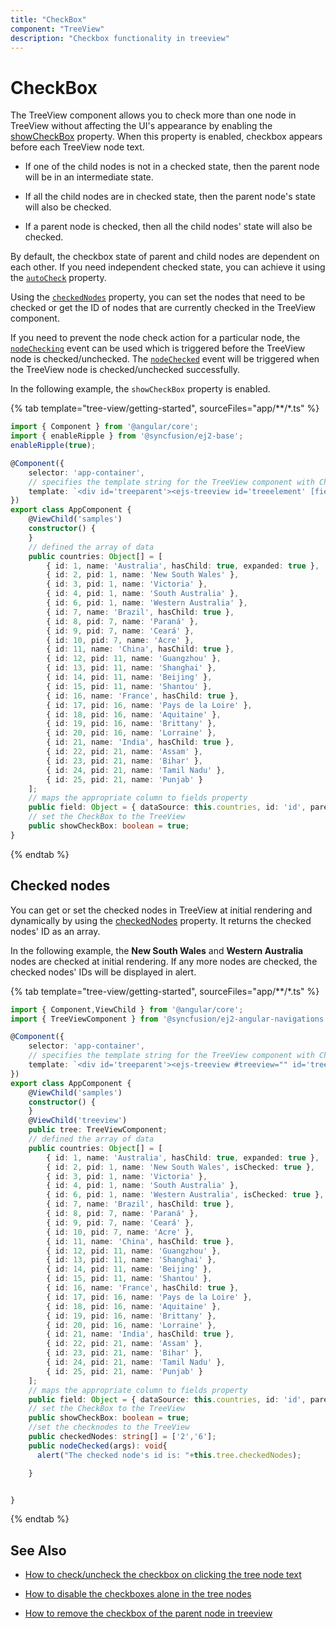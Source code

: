 ```yaml
---
title: "CheckBox"
component: "TreeView"
description: "Checkbox functionality in treeview"
---
```


# CheckBox

The TreeView component allows you to check more than one node in TreeView without affecting the UI's appearance by enabling the
[showCheckBox](../api/treeview#showcheckbox) property. When this property is enabled,
checkbox appears before each TreeView node text.

* If one of the child nodes is not in a checked state, then the parent node will be in an intermediate state.

* If all the child nodes are in checked state, then the parent node's state will also be checked.

* If a parent node is checked, then all the child nodes' state will also be checked.

By default, the checkbox state of parent and child nodes are dependent on each other. If you need independent checked state, you can achieve it using the [`autoCheck`](../api/treeview#autocheck) property.

Using the [`checkedNodes`](../api/treeview#checkednodes) property, you can set the nodes that
need to be checked or get the ID of nodes that are currently checked in the TreeView component.

If you need to prevent the node check action for a particular node, the
[`nodeChecking`](../api/treeview#nodechecking) event can be used which is triggered
before the TreeView node is checked/unchecked. The [`nodeChecked`](../api/treeview#nodechecked)
event will be triggered when the TreeView node is checked/unchecked successfully.

In the following example, the `showCheckBox` property is enabled.

{% tab template="tree-view/getting-started", sourceFiles="app/**/*.ts"  %}

```typescript
import { Component } from '@angular/core';
import { enableRipple } from '@syncfusion/ej2-base';
enableRipple(true);

@Component({
    selector: 'app-container',
    // specifies the template string for the TreeView component with CheckBox
    template: `<div id='treeparent'><ejs-treeview id='treeelement' [fields]='field' [showCheckBox]='showCheckBox'></ejs-treeview></div>`
})
export class AppComponent {
    @ViewChild('samples')
    constructor() {
    }
    // defined the array of data
    public countries: Object[] = [
        { id: 1, name: 'Australia', hasChild: true, expanded: true },
        { id: 2, pid: 1, name: 'New South Wales' },
        { id: 3, pid: 1, name: 'Victoria' },
        { id: 4, pid: 1, name: 'South Australia' },
        { id: 6, pid: 1, name: 'Western Australia' },
        { id: 7, name: 'Brazil', hasChild: true },
        { id: 8, pid: 7, name: 'Paraná' },
        { id: 9, pid: 7, name: 'Ceará' },
        { id: 10, pid: 7, name: 'Acre' },
        { id: 11, name: 'China', hasChild: true },
        { id: 12, pid: 11, name: 'Guangzhou' },
        { id: 13, pid: 11, name: 'Shanghai' },
        { id: 14, pid: 11, name: 'Beijing' },
        { id: 15, pid: 11, name: 'Shantou' },
        { id: 16, name: 'France', hasChild: true },
        { id: 17, pid: 16, name: 'Pays de la Loire' },
        { id: 18, pid: 16, name: 'Aquitaine' },
        { id: 19, pid: 16, name: 'Brittany' },
        { id: 20, pid: 16, name: 'Lorraine' },
        { id: 21, name: 'India', hasChild: true },
        { id: 22, pid: 21, name: 'Assam' },
        { id: 23, pid: 21, name: 'Bihar' },
        { id: 24, pid: 21, name: 'Tamil Nadu' },
        { id: 25, pid: 21, name: 'Punjab' }
    ];
    // maps the appropriate column to fields property
    public field: Object = { dataSource: this.countries, id: 'id', parentID: 'pid', text: 'name', hasChildren: 'hasChild' };
    // set the CheckBox to the TreeView
    public showCheckBox: boolean = true;
}
```

{% endtab %}

## Checked nodes

You can get or set the checked nodes in TreeView at initial rendering and dynamically by using
the [checkedNodes](../api/treeview#checkednodes) property.
It returns the checked nodes' ID as an array.

In the following example, the **New South Wales** and **Western Australia** nodes are checked at initial rendering.
If any more nodes are checked, the checked nodes' IDs will be displayed in alert.

{% tab template="tree-view/getting-started", sourceFiles="app/**/*.ts"  %}

```typescript
import { Component,ViewChild } from '@angular/core';
import { TreeViewComponent } from '@syncfusion/ej2-angular-navigations';

@Component({
    selector: 'app-container',
    // specifies the template string for the TreeView component with CheckBox
    template: `<div id='treeparent'><ejs-treeview #treeview="" id='treeelement' [fields]='field' [showCheckBox]='showCheckBox' (nodeChecked)='nodeChecked($event)'></ejs-treeview></div>`
})
export class AppComponent {
    @ViewChild('samples')
    constructor() {
    }
    @ViewChild('treeview')
    public tree: TreeViewComponent;
    // defined the array of data
    public countries: Object[] = [
        { id: 1, name: 'Australia', hasChild: true, expanded: true },
        { id: 2, pid: 1, name: 'New South Wales', isChecked: true },
        { id: 3, pid: 1, name: 'Victoria' },
        { id: 4, pid: 1, name: 'South Australia' },
        { id: 6, pid: 1, name: 'Western Australia', isChecked: true },
        { id: 7, name: 'Brazil', hasChild: true },
        { id: 8, pid: 7, name: 'Paraná' },
        { id: 9, pid: 7, name: 'Ceará' },
        { id: 10, pid: 7, name: 'Acre' },
        { id: 11, name: 'China', hasChild: true },
        { id: 12, pid: 11, name: 'Guangzhou' },
        { id: 13, pid: 11, name: 'Shanghai' },
        { id: 14, pid: 11, name: 'Beijing' },
        { id: 15, pid: 11, name: 'Shantou' },
        { id: 16, name: 'France', hasChild: true },
        { id: 17, pid: 16, name: 'Pays de la Loire' },
        { id: 18, pid: 16, name: 'Aquitaine' },
        { id: 19, pid: 16, name: 'Brittany' },
        { id: 20, pid: 16, name: 'Lorraine' },
        { id: 21, name: 'India', hasChild: true },
        { id: 22, pid: 21, name: 'Assam' },
        { id: 23, pid: 21, name: 'Bihar' },
        { id: 24, pid: 21, name: 'Tamil Nadu' },
        { id: 25, pid: 21, name: 'Punjab' }
    ];
    // maps the appropriate column to fields property
    public field: Object = { dataSource: this.countries, id: 'id', parentID: 'pid', text: 'name', hasChildren: 'hasChild' };
    // set the CheckBox to the TreeView
    public showCheckBox: boolean = true;
    //set the checknodes to the TreeView
    public checkedNodes: string[] = ['2','6'];
    public nodeChecked(args): void{
      alert("The checked node's id is: "+this.tree.checkedNodes);

    }


}
```

{% endtab %}

## See Also

* [How to check/uncheck the checkbox on clicking the tree node text](./how-to/check-uncheck-the-checkbox-on-clicking-the-tree-node-text)

* [How to disable the checkboxes alone in the tree nodes](./how-to/disable-checkbox-of-the-tree-node/)

* [How to remove the checkbox of the parent node in treeview](./how-to/remove-parent-checkbox/)